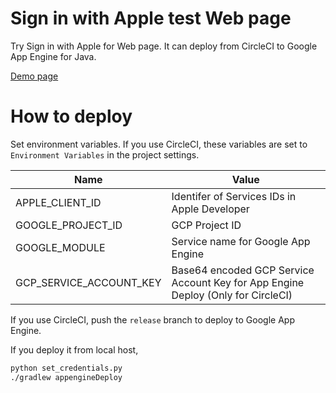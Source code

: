 # Sign in with Apple test Web page

Try Sign in with Apple for Web page.
It can deploy from CircleCI to Google App Engine for Java.

[Demo page](https://siwatest-dot-tfandkusu.appspot.com/login)

# How to deploy

Set environment variables.
If you use CircleCI, these variables are set to `Environment Variables` in the project settings.

|  Name  |  Value  |
| ---- | ---- |
| APPLE_CLIENT_ID | Identifer of Services IDs in Apple Developer |
| GOOGLE_PROJECT_ID  |  GCP Project ID  |
| GOOGLE_MODULE | Service name for Google App Engine |
| GCP_SERVICE_ACCOUNT_KEY | Base64 encoded GCP Service Account Key for App Engine Deploy (Only for CircleCI) |

If you use CircleCI, push the `release` branch to deploy to Google App Engine.

If you deploy it from local host, 

```sh
python set_credentials.py
./gradlew appengineDeploy
```

